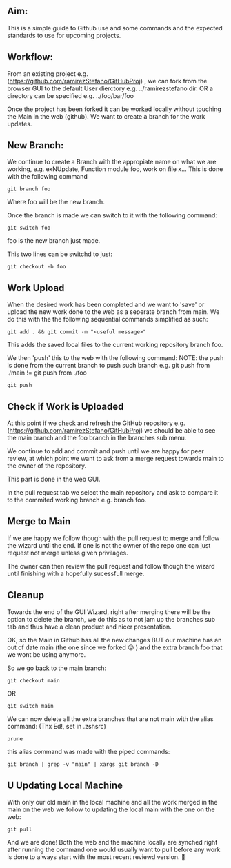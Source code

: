 ## Aim:
This is a simple guide to Github use and some commands and the expected standards to use for upcoming projects.

## Workflow:
From an existing project e.g. (https://github.com/ramirezStefano/GitHubProj) , we can fork from the browser GUI to the default User dierctory e.g. ../ramirezstefano dir. OR a directory can be specified e.g. ../foo/bar/foo

Once the project has been forked it can be worked locally without touching the Main in the web (github). We want to create a branch for the work updates.

## New Branch:
We continue to create a Branch with the appropiate name on what we are working, e.g. exNUpdate, Function module foo, work on file x...
This is done with the following command

```shell
git branch foo
```

Where foo will be the new branch.

Once the branch is made we can switch to it with the following command:

```shell
git switch foo
```

foo is the new branch just made.

This two lines can be switchd to just:

```shell
git checkout -b foo
```

## Work Upload

When the desired work has been completed and we want to 'save' or upload the new work done to the web as a seperate branch from main.
We do this with the the following sequential commands simplified as such:

```shell
git add . && git commit -m "<useful message>"
```

This adds the saved local files to the current working repository branch foo.

We then 'push' this to the web with the following command:
NOTE: the push is done from the current branch to push such branch e.g. git push from ./main != git push from ./foo 

```shell
git push
```

## Check if Work is Uploaded

At this point if we check and refresh the GitHub repository e.g. (https://github.com/ramirezStefano/GitHubProj) we should be able to see the main branch and the foo branch in the branches sub menu.

We continue to add and commit and push until we are happy for peer review, at which point we want to ask from a merge request towards main to the owner of the repository. 

This part is done in the web GUI. 

In the pull request tab we select the main repository and ask to compare it to the commited working branch e.g. branch foo.
  
## Merge to Main

If we are happy we follow though with the pull request to merge and follow the wizard until the end. If one is not the owner of the repo one can just request not merge unless given privilages.

The owner can then review the pull request and follow though the wizard until finishing with a hopefully sucessfull merge.

## Cleanup

Towards the end of the GUI Wizard, right after merging there will be the option to delete the branch, we do this as to not jam up the branches sub tab and thus have a clean product and nicer presentation.

OK, so the Main in Github has all the new changes BUT our machine has an out of date main (the one since we forked :disappointed_relieved: ) and the extra branch foo that we wont be using anymore.

So we go back to the main branch:

```shell
git checkout main
``` 
OR 
```shell 
git switch main
```

We can now delete all the extra branches that are not main with the alias command: (Thx Ed!, set in .zshsrc)

```shell
prune
```

this alias command was made with the piped commands:

```shell
git branch | grep -v "main" | xargs git branch -D
``` 

## U Updating Local Machine

With only our old main in the local machine and all the work merged in the main on the web we follow to updating the local main with the one on the web:

```shell
git pull
```
  
And we are done! Both the web and the machine locally are synched right after running the command one would usually want to pull before any work is done to always start with the most recent reviewd version. :space_invader:

